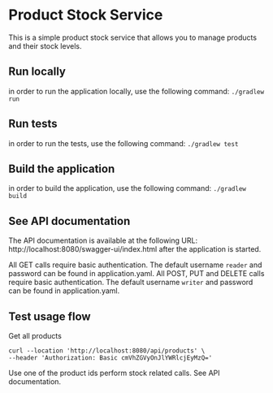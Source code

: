 # Product Stock Service

This is a simple product stock service that allows you to manage products and their stock levels.

## Run locally

in order to run the application locally, use the following command:
```./gradlew run```

## Run tests

in order to run the tests, use the following command:
```./gradlew test```

## Build the application

in order to build the application, use the following command:
```./gradlew build```

## See API documentation

The API documentation is available at the following URL: http://localhost:8080/swagger-ui/index.html
after the application is started.

All GET calls require basic authentication. The default username `reader` and password can be found in application.yaml.
All POST, PUT and DELETE calls require basic authentication. The default username `writer` and password can be found in
application.yaml.

## Test usage flow

Get all products

``` 
curl --location 'http://localhost:8080/api/products' \
--header 'Authorization: Basic cmVhZGVyOnJlYWRlcjEyMzQ='
```

Use one of the product ids perform stock related calls. See API documentation.